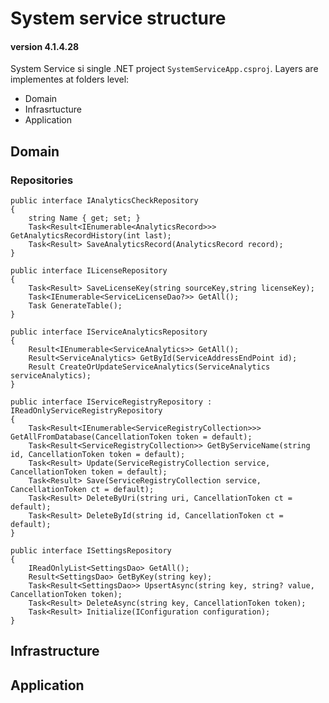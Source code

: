 # System service structure

#### version 4.1.4.28

System Service si single .NET project `SystemServiceApp.csproj`. Layers are implementes at folders level:

- Domain
- Infrasrtucture
- Application


## Domain

### 

### Repositories



```
public interface IAnalyticsCheckRepository
{
    string Name { get; set; }
    Task<Result<IEnumerable<AnalyticsRecord>>> GetAnalyticsRecordHistory(int last);
    Task<Result> SaveAnalyticsRecord(AnalyticsRecord record);
}
```

```
public interface ILicenseRepository
{
    Task<Result> SaveLicenseKey(string sourceKey,string licenseKey);
    Task<IEnumerable<ServiceLicenseDao?>> GetAll();
    Task GenerateTable();
}
```

```
public interface IServiceAnalyticsRepository
{
	Result<IEnumerable<ServiceAnalytics>> GetAll();
	Result<ServiceAnalytics> GetById(ServiceAddressEndPoint id);
	Result CreateOrUpdateServiceAnalytics(ServiceAnalytics serviceAnalytics);
}
```

```
public interface IServiceRegistryRepository : IReadOnlyServiceRegistryRepository
{
    Task<Result<IEnumerable<ServiceRegistryCollection>>> GetAllFromDatabase(CancellationToken token = default);
    Task<Result<ServiceRegistryCollection>> GetByServiceName(string id, CancellationToken token = default);
    Task<Result> Update(ServiceRegistryCollection service, CancellationToken token = default);
    Task<Result> Save(ServiceRegistryCollection service, CancellationToken ct = default);
    Task<Result> DeleteByUri(string uri, CancellationToken ct = default);
    Task<Result> DeleteById(string id, CancellationToken ct = default);
}
```

```
public interface ISettingsRepository
{
    IReadOnlyList<SettingsDao> GetAll();
    Result<SettingsDao> GetByKey(string key);
    Task<Result<SettingsDao>> UpsertAsync(string key, string? value, CancellationToken token);
    Task<Result> DeleteAsync(string key, CancellationToken token);
    Task<Result> Initialize(IConfiguration configuration);
}
```


## Infrastructure




## Application